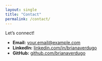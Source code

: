 ```yaml
---
layout: single
title: "Contact"
permalink: /contact/
---
```


Let’s connect!

- **Email:** [your.email@example.com](mailto:your.email@example.com)  
- **LinkedIn:** [linkedin.com/in/brianaverdugo](https://linkedin.com/in/brianaverdugo)  
- **GitHub:** [github.com/brianaverdugo](https://github.com/brianaverdugo)
